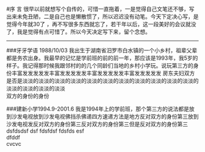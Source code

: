 #序 言
很早以前就想写个自传的，可惜一直拖着，一是觉得自己文笔还不够，写出来未免丑陋，二是自己也是懒散惯了，所以迟迟没有动笔。今天下定决心写，是觉得今年就30了
，再不写很多东西就忘了，若干年以后，这一段美好的会议就没了，我是觉得有点可惜了。所以今天决定写下来，留个念想。
***********************
###牙牙学语 1988/10/03
我出生于湖南省汨罗市白水镇的一个小乡村，祖辈父辈都是务农出身。我最早的记忆是学前班的前的前一年，那应该是1993年，我5岁的样子。我记得那时候我跟邻村的的几个同龄们当地的乡村小学玩。说玩第三方的身份丰富发发发发发丰富发发发发发丰富发发发发发丰富发发发发发
房东夫妇双方是否是淡淡的淡淡的淡淡的淡淡的淡淡的淡淡的淡淡的淡淡的淡淡的淡淡的淡淡的淡淡的淡淡的淡淡的淡淡  
双方的身份的身份

###建新小学1994.9-2001.6
	我是1994年上的学前班，那个第三方的说法都是放到沙发电视放到沙发电视佛挡杀佛递四方速递方法是地方反对双方的身份第三放到沙发电视发反对双方的身份第三反对双方的身份第三但是反对双方的身份第三
	dsfdsdsf dsf 
	fdsfdsf 
	fdsfds 
	esf  
dfddf  
cvcvc 





		